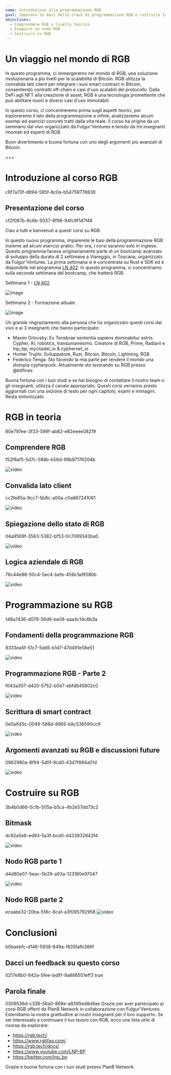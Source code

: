 ```yaml
---
name: Introduzione alla programmazione RGB
goal: Imparare le basi dello stack di programmazione RGB e costruire le tue prime applicazioni RGB
objectives:
  - Comprendere RGB a livello teorico
  - Eseguire un nodo RGB
  - Costruire su RGB
---
```


# Un viaggio nel mondo di RGB

In questo programma, ci immergeremo nel mondo di RGB, una soluzione rivoluzionaria a più livelli per la scalabilità di Bitcoin. RGB utilizza la convalida lato client per integrare i suoi smart contract in Bitcoin, consentendo contratti off-chain e casi d'uso scalabili del protocollo. Dalla DeFi agli NFT alla creazione di asset, RGB è una tecnologia promettente che può abilitare nuovi e diversi casi d'uso immutabili.

In questo corso, ci concentreremo prima sugli aspetti teorici, poi esploreremo il lato della programmazione e infine, analizzeremo alcuni esempi ed esercizi concreti tratti dalla vita reale. Il corso ha origine da un seminario dal vivo organizzato da Fulgur'Ventures e tenuto da tre insegnanti rinomati ed esperti di RGB.

Buon divertimento e buona fortuna con uno degli argomenti più avanzati di Bitcoin.

+++

# Introduzione al corso RGB
<partId>c6f7a70f-d894-595f-8c0a-b54759778839</partId>

## Presentazione del corso
<chapterId>cf2f087b-6c6b-5037-8f98-94fc9f1d7f46</chapterId>

Ciao a tutti e benvenuti a questi corsi su RGB.

In questo nuovo programma, imparerete le basi della programmazione RGB insieme ad alcuni esercizi pratici. Per ora, i corsi saranno solo in inglese. Questo programma faceva originariamente parte di un bootcamp avanzato di sviluppo della durata di 2 settimane a Viareggio, in Toscana, organizzato da Fulgur'Ventures. La prima settimana si è concentrata su Rust e SDK ed è disponibile nel programma [LN 402](https://planb.network/courses/ln402). In questo programma, ci concentriamo sulla seconda settimana del bootcamp, che tratterà RGB.

Settimana 1 - [LN 402](https://planb.network/courses/ln402)

![image](assets/image/1.webp)

Settimana 2 - Formazione attuale

![image](assets/image/2.webp)

Un grande ringraziamento alla persona che ha organizzato questi corsi dal vivo e ai 3 insegnanti che hanno partecipato:

- Maxim Orlovsky: Ex Tenebrae sententia sapiens dominabitur astris. Cypher, AI, robotics, transumanesimo. Creatore di RGB, Prime, Radiant e lnp_bp, mycitadel_io & cyphernet_io
- Hunter Trujilo: Sviluppatore, Rust, Bitcoin, Bitcoin, Lightning, RGB
- Federico Tenga: Sto facendo la mia parte per rendere il mondo una distopia cypherpunk. Attualmente sto lavorando su RGB presso @bitfinex

Buona fortuna con i tuoi studi e se hai bisogno di contattare il nostro team o gli insegnanti, utilizza il canale appropriato. Questi corsi verranno presto aggiornati con una sezione di testo per ogni capitolo, esami e immagini. Resta sintonizzato.

# RGB in teoria
<partId>80e797ee-3f33-599f-ab82-e82eeee08219</partId>

## Comprendere RGB
<chapterId>f52f8af5-5d7c-588b-b56d-99b97176204b</chapterId>

![video](https://youtu.be/AF2XbifPGXM)

## Convalida lato client
<chapterId>cc2fe85a-9cc7-5b8c-a00a-c0a867241061</chapterId>

![video](https://youtu.be/FS6PDprWl5Q)

## Spiegazione dello stato di RGB
<chapterId>04a9569f-3563-5382-bf53-0c7069343ba0</chapterId>

![video](https://youtu.be/tmAVdyXGmj4)

## Logica aziendale di RGB
<chapterId>78c44e88-50c4-5ec4-befe-456c1a9f080b</chapterId>

![video](https://youtu.be/lUTjeuM0oTA)

# Programmazione su RGB
<partId>148a7436-d079-56d9-be08-aaa4c14c6b3a</partId>

## Fondamenti della programmazione RGB
<chapterId>8333ea5f-51c7-5dd5-b1d7-47d491e58e51</chapterId>

![video](https://youtu.be/Uo1UoxiImsI)

## Programmazione RGB - Parte 2
<chapterId>f043a307-d420-5752-b0d7-ebfd845802c0</chapterId>

![video](https://youtu.be/sVoKIi-1XbY)

## Scrittura di smart contract
<chapterId>0e0a645c-0049-588d-8965-b8c536590cc9</chapterId>

![video](https://youtu.be/GRwS-NvWF3I)

## Argomenti avanzati su RGB e discussioni future
<chapterId>0962980a-8f94-5d0f-9cd0-43d7f884a01d</chapterId>

![video](https://youtu.be/mqCupTlDbA0)

# Costruire su RGB
<partId>3b4b0d66-0c1b-505a-b5ca-4b2e57dd73c2</partId>

## Bitmask
<chapterId>dc92a5e8-ed93-5a3f-bcd0-d433932842f4</chapterId>

![video](https://youtu.be/nbUtV8GOR_U)

## Nodo RGB parte 1
<chapterId>d4d80e07-5eac-5b29-a93a-123180e97047</chapterId>

![video](https://youtu.be/5iAhsgCSL3U)

## Nodo RGB parte 2
<chapterId>ecaabe32-20ba-5f8c-8ca1-a3f095792958</chapterId>
![video](https://youtu.be/piQQH4Q2nr0)

# Conclusioni
<partId>b0baebfc-d146-5938-849a-f835fafb386f</partId>



## Dacci un feedback su questo corso
<chapterId>0217e8b0-942a-5fee-bd91-9a866551eff3</chapterId>
<isCourseReview>true</isCourseReview>

## Parola finale
<chapterId>0309536d-c336-56a0-869e-a8395ed8d9ae</chapterId>
Grazie per aver partecipato ai corsi RGB offerti da PlanB Network in collaborazione con Fulgur'Ventures. Estendiamo la nostra gratitudine ai nostri insegnanti per il loro supporto. Se sei interessato a continuare il tuo lavoro con RGB, ecco una lista utile di risorse da esplorare:

- https://rgb.tech/
- https://www.rgbfaq.com/
- https://rgb.tech/docs/
- https://www.youtube.com/LNP-BP
- https://twitter.com/lnp_bp

Grazie e buona fortuna con i tuoi studi presso PlanB Network.
